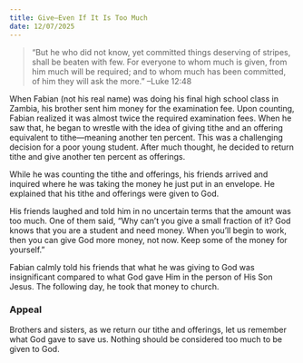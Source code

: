 ```yaml
---
title: Give—Even If It Is Too Much
date: 12/07/2025
---
```


> <p></p>
> “But he who did not know, yet committed things deserving of stripes, shall be beaten with few. For everyone to whom much is given, from him much will be required; and to whom much has been committed, of him they will ask the more.” –Luke 12:48

When Fabian (not his real name) was doing his final high school class in Zambia, his brother sent him money for the examination fee. Upon counting, Fabian realized it was almost twice the required examination fees. When he saw that, he began to wrestle with the idea of giving tithe and an offering equivalent to tithe—meaning another ten percent. This was a challenging decision for a poor young student. After much thought, he decided to return tithe and give another ten percent as offerings.

While he was counting the tithe and offerings, his friends arrived and inquired where he was taking the money he just put in an envelope. He explained that his tithe and offerings were given to God.

His friends laughed and told him in no uncertain terms that the amount was too much. One of them said, “Why can’t you give a small fraction of it? God knows that you are a student and need money. When you’ll begin to work, then you can give God more money, not now. Keep some of the money for yourself.”

Fabian calmly told his friends that what he was giving to God was insignificant compared to what God gave Him in the person of His Son Jesus. The following day, he took that money to church.

### Appeal

Brothers and sisters, as we return our tithe and offerings, let us remember what God gave to save us. Nothing should be considered too much to be given to God.